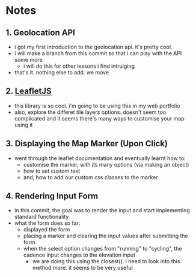 # Notes

## 1. Geolocation API

- i got my first introduction to the geolocation api. it's pretty cool.
- i will make a branch from this commit so that i can play with the API some more
  - i will do this for other lessons i find intruiging
- that's it. nothing else to add. we move

## 2. [LeafletJS](https://leafletjs.com)

- this library is so cool. i'm going to be using this in my web portfolio
- also, explore the differet tile layers options. doesn't seem too complicated and it seems there's many ways to customise your map using it

## 3. Displaying the Map Marker (Upon Click)

- went through the leaflet documentation and eventually learnt how to: 
  - customise the marker, with its many options (via making an object)
  - how to set custom text
  - and, how to add our custom css classes to the marker

## 4. Rendering Input Form
  
- in this commit, the goal was to render the input and start implementing standard functionality
- what the form does so far:
  - displayed the form
  - placing a marker and clearing the input values after submitting the form
  - when the select option changes from "running" to "cycling", the cadence input changes to the elevation input
    - we are doing this using the closest(). i need to look into this method more. it seems to be very useful
  